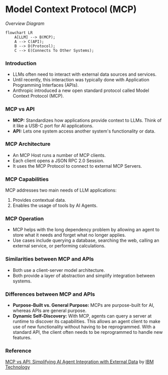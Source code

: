 # Model Context Protocol (MCP)

_Overview Diagram_

```mermaid
flowchart LR
    A[LLM] --> B(MCP);
    A --> C(API);
    B --> D(Protocol);
    C --> E(Connects To Other Systems);
```

### Introduction

- LLMs often need to interact with external data sources and services.
- Until recently, this interaction was typically done with Application Programming Interfaces (APIs).
- Anthropic introduced a new open standard protocol called Model Context Protocol (MCP).

### MCP vs API

- **MCP:** Standardizes how applications provide context to LLMs. Think of it like a USB-C port for AI applications.
- **API:** Lets one system access another system's functionality or data.

### MCP Architecture

- An MCP Host runs a number of MCP clients.
- Each client opens a JSON RPC 2.0 Session.
- It uses the MCP Protocol to connect to external MCP Servers.

### MCP Capabilities

MCP addresses two main needs of LLM applications:

1.  Provides contextual data.
2.  Enables the usage of tools by AI Agents.

### MCP Operation

- MCP helps with the long dependency problem by allowing an agent to store what it needs and forget what no longer applies.
- Use cases include querying a database, searching the web, calling an external service, or performing calculations.

### Similarities between MCP and APIs

- Both use a client-server model architecture.
- Both provide a layer of abstraction and simplify integration between systems.

### Differences between MCP and APIs

- **Purpose-Built vs. General Purpose:** MCPs are purpose-built for AI, whereas APIs are general purpose.
- **Dynamic Self-Discovery:** With MCP, agents can query a server at runtime to discover its capabilities. This allows an agent client to make use of new functionality without having to be reprogrammed. With a standard API, the client often needs to be reprogrammed to handle new features.

### Reference

[MCP vs API: Simplifying AI Agent Integration with External Data](https://www.youtube.com/watch?v=7j1t3UZA1TY) by [IBM Technology](https://www.youtube.com/@IBMTechnology)
